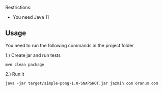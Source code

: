 Restrictions:
 - You need Java 11

## Usage
You need to run the following commands in the project folder

1.) Create jar and run tests

```
mvn clean package
```

2.) Run it

```
java -jar target/simple-pong-1.0-SNAPSHOT.jar jazmin.com oranum.com
```